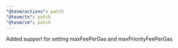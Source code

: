 ```yaml
---
"@tevm/actions": patch
"@tevm/tx": patch
"@tevm/vm": patch
---
```


Added support for setting maxFeePerGas and maxPriorityFeePerGas

